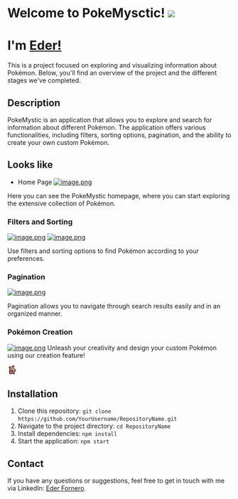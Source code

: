 # Welcome to PokeMysctic! <img src="https://media.tenor.com/74l5y1hUdtwAAAAj/pokemon.gif" width="30px">
# I'm [Eder!](https://github.com/EderFornero)

This is a project focused on exploring and visualizing information about Pokémon. Below, you'll find an overview of the project and the different stages we've completed.

## Description

PokeMystic is an application that allows you to explore and search for information about different Pokémon. The application offers various functionalities, including filters, sorting options, pagination, and the ability to create your own custom Pokémon.

## Looks like

- Home Page [![image.png](https://i.postimg.cc/YS84msGC/image.png)](https://postimg.cc/VSrsx4Wx)

Here you can see the PokeMystic homepage, where you can start exploring the extensive collection of Pokémon.

### Filters and Sorting
  [![image.png](https://i.postimg.cc/T1jhfN6x/image.png)](https://postimg.cc/N2MQx4FC)
  [![image.png](https://i.postimg.cc/LsZ9mQtW/image.png)](https://postimg.cc/zL8ZjjPw)

Use filters and sorting options to find Pokémon according to your preferences.

### Pagination
[![image.png](https://i.postimg.cc/ydPwK0b5/image.png)](https://postimg.cc/9RDxtwVt)

Pagination allows you to navigate through search results easily and in an organized manner.

### Pokémon Creation
[![image.png](https://i.postimg.cc/FH3CmjfZ/image.png)](https://postimg.cc/mPZyy1yz)
Unleash your creativity and design your custom Pokémon using our creation feature! 

<img alt="GIF" src="https://github.com/SatYu26/SatYu26/blob/master/Assets/gandalf_parrot.gif" width="20vw" />


## Installation

1. Clone this repository: `git clone https://github.com/YourUsername/RepositoryName.git`
2. Navigate to the project directory: `cd RepositoryName`
3. Install dependencies: `npm install`
4. Start the application: `npm start`

## Contact

If you have any questions or suggestions, feel free to get in touch with me via LinkedIn: [Eder Fornero](https://www.linkedin.com/in/eder-fornero/).
